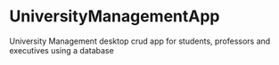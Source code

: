# UniversityManagementApp
 University Management desktop crud app for students, professors and executives using a database
